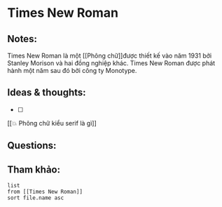 # Times New Roman

## Notes:
Times New Roman là một [[Phông chữ]]được thiết kế vào năm 1931 bởi Stanley Morison và hai đồng nghiệp khác. Times New Roman được phát hành một năm sau đó bởi công ty Monotype.

## Ideas & thoughts:
- [ ] 
[[💥 Phông chữ kiểu serif là gì]]

## Questions:


## Tham khảo:
```dataview
list
from [[Times New Roman]]
sort file.name asc
```